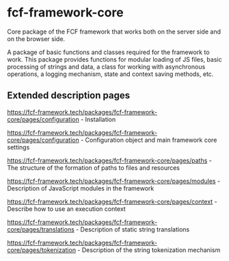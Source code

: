 # fcf-framework-core
Core package of the FCF framework that works both on the server side and on the browser side.

A package of basic functions and classes required for the framework to work. This package provides functions for modular loading of JS files, basic processing of strings and data, a class for working with asynchronous operations, a logging mechanism, state and context saving methods, etc.

## Extended description pages
https://fcf-framework.tech/packages/fcf-framework-core/pages/configuration - Installation

https://fcf-framework.tech/packages/fcf-framework-core/pages/configuration - Configuration object and main framework core settings

https://fcf-framework.tech/packages/fcf-framework-core/pages/paths - The structure of the formation of paths to files and resources

https://fcf-framework.tech/packages/fcf-framework-core/pages/modules - Description of JavaScript modules in the framework

https://fcf-framework.tech/packages/fcf-framework-core/pages/context - Describe how to use an execution context

https://fcf-framework.tech/packages/fcf-framework-core/pages/translations - Description of static string translations

https://fcf-framework.tech/packages/fcf-framework-core/pages/tokenization - Description of the string tokenization mechanism
